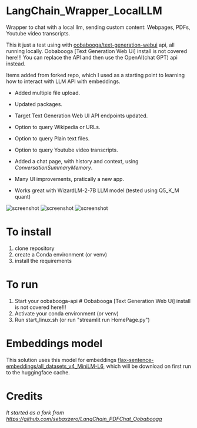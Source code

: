 # LangChain_Wrapper_LocalLLM

Wrapper to chat with a local llm, sending custom content: Webpages, PDFs, Youtube video transcripts.

This it just a test using with [oobabooga/text-generation-webui](https://github.com/oobabooga/text-generation-webui) api, all running locally.
Oobabooga [Text Generation Web Ui] install is not covered here!!! You can replace the API and then use the OpenAI(chat GPT) api instead.

Items added from forked repo, which I used as a starting point to learning how to interact with LLM API with embeddings.
- Added multiple file upload.
- Updated packages.
- Target Text Generation Web UI API endpoints updated.
- Option to query Wikipedia or URLs.
- Option to query Plain text files.
- Option to query Youtube video transcripts.
- Added a chat page, with history and context, using _ConversationSummaryMemory_.
- Many UI improvements, pratically a new app.

- Works great with WizardLM-2-7B LLM model (tested using Q5_K_M quant)

![screenshot](https://github.com/hugodopradofernandes/LangChain_Wrapper_LocalLLM/blob/main/screenshots/Screenshot_20240419_175425.png)
![screenshot](https://github.com/hugodopradofernandes/Local-LLM-LangChain-Wrapper/blob/main/screenshots/Screenshot_20240419_174526.png)
![screenshot](https://github.com/hugodopradofernandes/LangChain_Wrapper_LocalLLM/blob/main/screenshots/Screenshot_20240419_174647.png)

# To install

1. clone repository
2. create a Conda environment (or venv)
3. install the requirements

# To run 

1. Start your oobabooga-api # Oobabooga [Text Generation Web Ui] install is not covered here!!!
2. Activate your conda environment (or venv)
3. Run start_linux.sh (or run "streamlit run HomePage.py")

# Embeddings model

This solution uses this model for embeddings [flax-sentence-embeddings/all_datasets_v4_MiniLM-L6](https://huggingface.co/flax-sentence-embeddings/all_datasets_v4_MiniLM-L6), which will be download on first run to the huggingface cache.

# Credits

_It started as a fork from https://github.com/sebaxzero/LangChain_PDFChat_Oobabooga_
